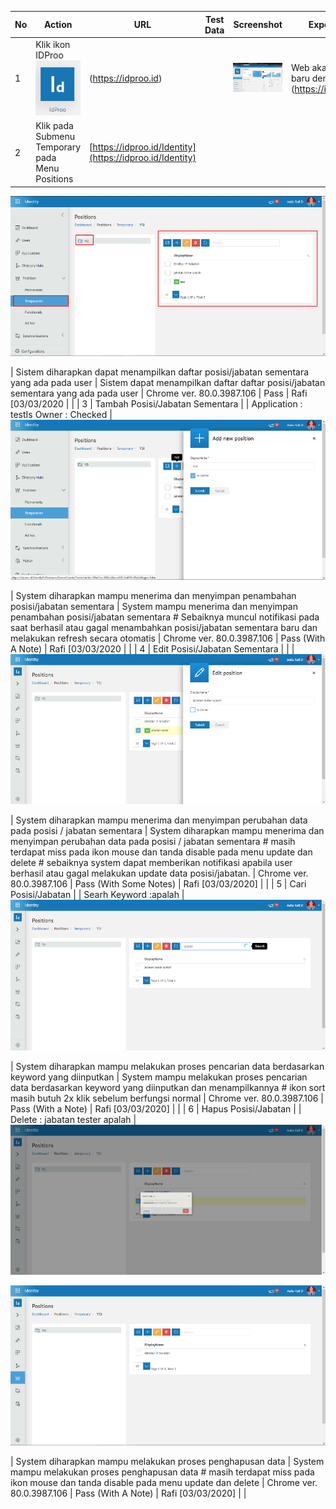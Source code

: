 | No | Action | URL | Test Data | Screenshot | Expected Output | Actual Output | Browser | Test Result | Test Comment |   
| --- | --- | --- | --- | --- | --- | --- | --- | --- | --- |
| 1 | Klik ikon IDProo ![logo_idproo](_static/logo_idproo.jpg/?sanitize=true) | (https://idproo.id) |   | ![ss_01](_static/ss_01.png/?sanitize=true) | Web akan membuka tab baru dengan url (https://idproo.id/Identity) | Web akan membuka tab baru dengan url (https://idproo.id/Identity) | Chrome ver. 80.0.3987.106 | Pass | Rafi [03/03/2020] |
| 2  | Klik pada Submenu Temporary pada Menu Positions  | [https://idproo.id/Identity](https://idproo.id/Identity) |   |
 ![ss_02](_static/ss_02.png/?sanitize=true)


 | Sistem diharapkan dapat menampilkan daftar posisi/jabatan sementara yang ada pada user | Sistem dapat menampilkan daftar daftar posisi/jabatan sementara yang ada pada user   | Chrome ver. 80.0.3987.106 | Pass | Rafi [03/03/2020 |   |
| 3 | Tambah Posisi/Jabatan Sementara   |   | Application : testIs Owner : Checked  |
 ![ss_03](_static/ss_03.png/?sanitize=true)


 | System diharapkan mampu menerima dan menyimpan penambahan posisi/jabatan sementara | System mampu menerima dan menyimpan penambahan posisi/jabatan sementara # Sebaiknya muncul notifikasi pada saat berhasil atau gagal menambahkan posisi/jabatan sementara baru dan melakukan refresh secara otomatis  | Chrome ver. 80.0.3987.106 | Pass (With A Note) | Rafi [03/03/2020 |   |
| 4 | Edit Posisi/Jabatan Sementara |   |   |
 ![ss_04](_static/ss_04.png/?sanitize=true)


 | System diharapkan mampu menerima dan menyimpan perubahan data pada posisi / jabatan sementara | System diharapkan mampu menerima dan menyimpan perubahan data pada posisi / jabatan sementara # masih terdapat miss  pada ikon mouse dan tanda disable pada menu update dan delete  # sebaiknya system dapat memberikan notifikasi apabila user berhasil atau gagal melakukan update data posisi/jabatan. | Chrome ver. 80.0.3987.106 | Pass (With Some Notes) | Rafi [03/03/2020] |   |
| 5 | Cari Posisi/Jabatan |   | Searh Keyword :apalah |
 ![ss_05](_static/ss_05.png/?sanitize=true)


 | System diharapkan mampu melakukan proses pencarian data berdasarkan keyword yang diinputkan | System mampu melakukan proses pencarian data berdasarkan keyword yang diinputkan dan menampilkannya # ikon sort masih butuh 2x klik sebelum berfungsi normal | Chrome ver. 80.0.3987.106 | Pass (With a Note) | Rafi [03/03/2020] |   |
| 6 | Hapus Posisi/Jabatan |   | Delete : jabatan tester apalah |
 ![ss_06](_static/ss_06.png/?sanitize=true)

 ![ss_07](_static/ss_07.png/?sanitize=true)


 | System diharapkan mampu melakukan proses penghapusan data | System mampu melakukan proses penghapusan data # masih terdapat miss  pada ikon mouse dan tanda disable pada menu update dan delete   | Chrome ver. 80.0.3987.106 | Pass (With A Note) | Rafi [03/03/2020] |   |